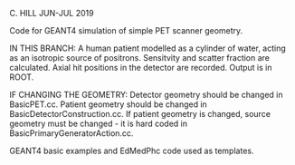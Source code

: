 C. HILL 
JUN-JUL 2019

Code for GEANT4 simulation of simple PET scanner geometry.

IN THIS BRANCH: A human patient modelled as a cylinder of water, acting as an isotropic source of positrons.
                Sensitvity and scatter fraction are calculated.
                Axial hit positions in the detector are recorded.
                Output is in ROOT.
                
IF CHANGING THE GEOMETRY: Detector geometry should be changed in BasicPET.cc.
                          Patient geometry should be changed in BasicDetectorConstruction.cc.
                          If patient geometry is changed, source geometry must be changed - it is hard coded in
                          BasicPrimaryGeneratorAction.cc.
                       
GEANT4 basic examples and EdMedPhc code used as templates.
